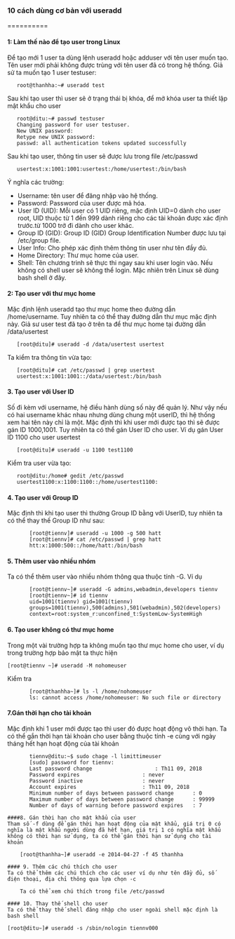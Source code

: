 ### 10 cách dùng cơ bản với useradd
==========
#### 1: Làm thế nào để tạo user trong Linux
Để tạo mới 1 user ta dùng lệnh useradd hoặc adduser với tên user muốn tạo. Tên user mới phải không được trùng với tên user đã có trong hệ thống.
Giả sử ta muốn tạo 1 user testuser:
 ```
    root@thanhha:~# useradd test
 ```
 Sau khi tạo user thì user sẽ ở trạng thái bị khóa, để mở khóa user ta thiết lập mật khẩu cho user
 ````
	root@ditu:~# passwd testuser 
	Changing password for user testuser.
	New UNIX password:
	Retype new UNIX password:
	passwd: all authentication tokens updated successfully
 ````
 Sau khi tạo user, thông tin user sẽ được lưu trong file /etc/passwd
 ```
	usertest:x:1001:1001:usertest:/home/usertest:/bin/bash
 ```
 Ý nghĩa các trường:
 * 	Username: tên user để đăng nhập vào hệ thống.
 * 	Password: Password của user được mã hóa.
 * 	User ID (UID): Mỗi user có 1 UID riêng, mặc định UID=0 dành cho user root, UID thuộc từ 1 đến 999 dành riêng cho các tài khoản được xác định trước.từ 1000 trở đi dành cho user khác.
 * 	Group ID (GID): Group ID (GID) Group Identification Number được lưu tại /etc/group file.
 * 	User Info: Cho phép xác định thêm thông tin user như tên đầy đủ.
 * 	Home Directory: Thư mục home của user.
 * 	Shell: Tên chương trình sẽ thực thi ngay sau khi user login vào. Nếu không có shell user sẽ không thể login. Mặc nhiên trên Linux sẽ dùng bash shell ở đây.
#### 2: Tạo user với thư mục home
Mặc định lệnh useradd tạo thư mục home theo đường dẫn /home/username. Tuy nhiên ta có thể thay đường dẫn thư mục mặc định này. Giả sư user test đã tạo ở trên ta để thư mục home tại đường dẫn /data/usertest
 ```
	[root@ditu]# useradd -d /data/usertest usertest
 ```
Ta kiểm tra thông tin vừa tạo:
 ````
	[root@ditu]# cat /etc/passwd | grep usertest
	usertest:x:1001:1001::/data/usertest:/bin/bash
 ````
#### 3. Tạo user với User ID
Số đi kèm với username, hệ điều hành dùng số này để quản lý. Như vậy nếu có hai username khác nhau nhưng dùng chung một userID, thì hệ thống xem hai tên này chỉ là một. Mặc định thì khi user mới được tạo thì sẽ được gán ID 1000,1001. Tuy nhiên ta có thể gán User ID cho user. Ví dụ gán User ID 1100 cho user usertest
 ```
	[root@ditu]# useradd -u 1100 test1100
 ```
Kiểm tra user vừa tạo:
 ````
	root@ditu:/home# gedit /etc/passwd
	usertest1100:x:1100:1100::/home/usertest1100:
 ````

#### 4. Tạo user với Group ID
Mặc định thì khi tạo user thì thường Group ID bằng với UserID, tuy nhiên ta có thể thay thế Group ID như sau:
 ```
		[root@tiennv]# useradd -u 1000 -g 500 hatt
		[root@tiennv]# cat /etc/passwd | grep hatt
		htt:x:1000:500::/home/hatt:/bin/bash
 ```

#### 5. Thêm user vào nhiều nhóm
Ta có thể thêm user vào nhiều nhóm thông qua thuộc tính -G. Ví dụ
 ```
		[root@tiennv~]# useradd -G admins,webadmin,developers tiennv 
		[root@tiennv~]# id tiennv
		uid=1001(tiennv) gid=1001(tiennv)
		groups=1001(tiennv),500(admins),501(webadmin),502(developers)
		context=root:system_r:unconfined_t:SystemLow-SystemHigh
 ```
#### 6.  Tạo user không có thư mục home
Trong một vài trường hợp ta không muốn tạo thư mục home cho user, ví dụ trong trường hợp bảo mật ta thực hiện
 ```
[root@tiennv ~]# useradd -M nohomeuser
 ```
Kiểm tra
 ````
		[root@thanhha~]# ls -l /home/nohomeuser
		ls: cannot access /home/nohomeuser: No such file or directory
 ````
#### 7.Gán thời hạn cho tài khoản
Mặc định khi 1 user mới được tạo thì user đó được hoạt động vô thời hạn. Ta có thể gắn thời hạn tài khoản cho user bằng thuộc tính -e cùng với ngày tháng hết hạn hoạt động của tài khoản
 ```
		tiennv@ditu:~$ sudo chage -l limittimeuser
		[sudo] password for tiennv: 
		Last password change					: Th11 09, 2018
		Password expires					: never
		Password inactive					: never
		Account expires						: Th11 09, 2018
		Minimum number of days between password change		: 0
		Maximum number of days between password change		: 99999
		Number of days of warning before password expires	: 7

####8. Gán thời hạn cho mật khẩu của user
Tham số -f dùng để gán thời hạn hoạt động của mật khẩu, giá trị 0 có nghĩa là mật khẩu người dùng đã hết hạn, giá trị 1 có nghĩa mật khẩu không có thời hạn sử dụng, ta có thể gán thời hạn sử dụng cho tài khoản
 ```
		[root@thanhha~]# useradd -e 2014-04-27 -f 45 thanhha
 ```
#### 9. Thêm các chú thích cho user
Ta có thể thêm các chú thích cho các user ví dụ như tên đầy đủ, số điện thoại, địa chỉ thông qua lựa chọn -c
 ```
		Ta có thể xem chú thích trong file /etc/passwd
 ```
#### 10. Thay thế shell cho user
Ta có thể thay thế shell đăng nhập cho user ngoài shell mặc định là bash shell
 ```
	[root@ditu~]# useradd -s /sbin/nologin tiennv000 
 ```




